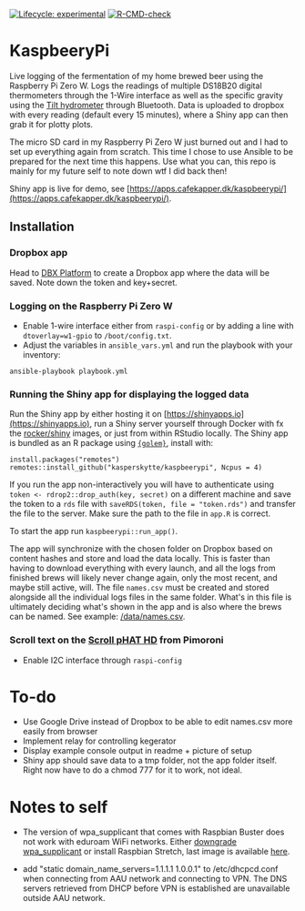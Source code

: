 <!-- badges: start -->
[![Lifecycle: experimental](https://img.shields.io/badge/lifecycle-experimental-orange.svg)](https://lifecycle.r-lib.org/articles/stages.html#experimental)
[![R-CMD-check](https://github.com/kasperskytte/kaspbeerypi/workflows/R-CMD-check/badge.svg)](https://github.com/kasperskytte/kaspbeerypi/actions)
<!-- badges: end -->

# KaspbeeryPi
Live logging of the fermentation of my home brewed beer using the Raspberry Pi Zero W. Logs the readings of multiple DS18B20 digital thermometers through the 1-Wire interface as well as the specific gravity using the [Tilt hydrometer](https://tilthydrometer.com/) through Bluetooth. Data is uploaded to dropbox with every reading (default every 15 minutes), where a Shiny app can then grab it for plotty plots.

The micro SD card in my Raspberry Pi Zero W just burned out and I had to set up everything again from scratch. This time I chose to use Ansible to be prepared for the next time this happens. Use what you can, this repo is mainly for my future self to note down wtf I did back then!

Shiny app is live for demo, see [https://apps.cafekapper.dk/kaspbeerypi/](https://apps.cafekapper.dk/kaspbeerypi/).

## Installation
### Dropbox app
Head to [DBX Platform](https://www.dropbox.com/developers) to create a Dropbox app where the data will be saved. Note down the token and key+secret.

### Logging on the Raspberry Pi Zero W
 - Enable 1-wire interface either from `raspi-config` or by adding a line with `dtoverlay=w1-gpio` to `/boot/config.txt`.
 - Adjust the variables in `ansible_vars.yml` and run the playbook with your inventory:

```
ansible-playbook playbook.yml
```

### Running the Shiny app for displaying the logged data
Run the Shiny app by either hosting it on [https://shinyapps.io](https://shinyapps.io), run a Shiny server yourself through Docker with fx the [rocker/shiny](`https://hub.docker.com/r/rocker/shiny`) images, or just from within RStudio locally. The Shiny app is bundled as an R package using [`{golem}`](https://thinkr-open.github.io/golem/index.html), install with:

```
install.packages("remotes")
remotes::install_github("kasperskytte/kaspbeerypi", Ncpus = 4)
```

If you run the app non-interactively you will have to authenticate using `token <- rdrop2::drop_auth(key, secret)` on a different machine and save the token to a `rds` file with `saveRDS(token, file = "token.rds")` and transfer the file to the server. Make sure the path to the file in `app.R` is correct.

To start the app run `kaspbeerypi::run_app()`. 

The app will synchronize with the chosen folder on Dropbox based on content hashes and store and load the data locally. This is faster than having to download everything with every launch, and all the logs from finished brews will likely never change again, only the most recent, and maybe still active, will. The file `names.csv` must be created and stored alongside all the individual logs files in the same folder. What's in this file is ultimately deciding what's shown in the app and is also where the brews can be named. See example: [/data/names.csv](https://github.com/KasperSkytte/kaspbeerypi/blob/main/data/names.csv).

### Scroll text on the [Scroll pHAT HD](https://learn.pimoroni.com/scroll-phat-hd) from Pimoroni
 - Enable I2C interface through `raspi-config`

# To-do
 - Use Google Drive instead of Dropbox to be able to edit names.csv more easily from browser
 - Implement relay for controlling kegerator
 - Display example console output in readme + picture of setup
 - Shiny app should save data to a tmp folder, not the app folder itself. Right now have to do a chmod 777 for it to work, not ideal.

# Notes to self
 - The version of wpa_supplicant that comes with Raspbian Buster does not work with eduroam WiFi networks. Either [downgrade wpa_supplicant](https://medium.com/good-robot/connect-your-raspberry-pi-to-eduroam-special-instructions-for-raspbian-buster-dfd536003999) or install Raspbian Stretch, last image is available [here](https://downloads.raspberrypi.org/raspbian_lite/images/raspbian_lite-2019-04-09/).

 - add "static domain_name_servers=1.1.1.1 1.0.0.1" to /etc/dhcpcd.conf when connecting from AAU network and connecting to VPN. The DNS servers retrieved from DHCP before VPN is established are unavailable outside AAU network.
